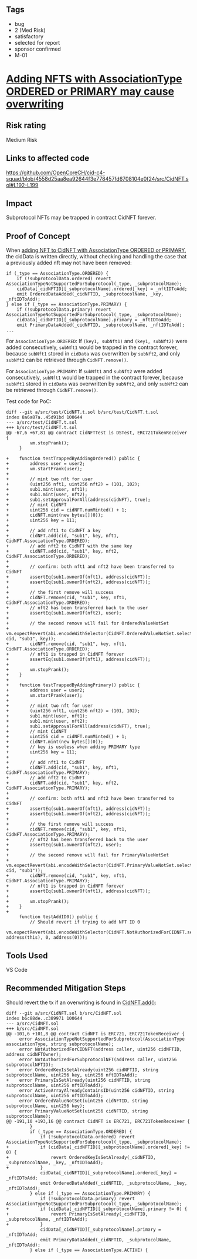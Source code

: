 ## Tags

- bug
- 2 (Med Risk)
- satisfactory
- selected for report
- sponsor confirmed
- M-01

# [Adding NFTS with AssociationType ORDERED or PRIMARY may cause overwriting](https://github.com/code-423n4/2023-01-canto-identity-findings/issues/187) 

## Risk rating
Medium Risk

## Links to affected code
https://github.com/OpenCoreCH/cid-c4-squad/blob/4558d25aa8ea92644f3e778457fd6708104e0f24/src/CidNFT.sol#L192-L199

## Impact
Subprotocol NFTs may be trapped in contract CidNFT forever.

## Proof of Concept
When [adding NFT to CidNFT with AssociationType ORDERED or PRIMARY](https://github.com/OpenCoreCH/cid-c4-squad/blob/4558d25aa8ea92644f3e778457fd6708104e0f24/src/CidNFT.sol#L192-L199), the cidData is written directly, without checking and handling the case that a previously added nft may not have been removed:

  ```
  if (_type == AssociationType.ORDERED) {
      if (!subprotocolData.ordered) revert AssociationTypeNotSupportedForSubprotocol(_type, _subprotocolName);
      cidData[_cidNFTID][_subprotocolName].ordered[_key] = _nftIDToAdd;
      emit OrderedDataAdded(_cidNFTID, _subprotocolName, _key, _nftIDToAdd);
  } else if (_type == AssociationType.PRIMARY) {
      if (!subprotocolData.primary) revert AssociationTypeNotSupportedForSubprotocol(_type, _subprotocolName);
      cidData[_cidNFTID][_subprotocolName].primary = _nftIDToAdd;
      emit PrimaryDataAdded(_cidNFTID, _subprotocolName, _nftIDToAdd);
  ...
  ```

For `AssociationType.ORDERED`:
If `(key1, subNft1)` and `(key1, subNft2)` were added consecutively, `subNft1` would be trapped in the contract forever, because `subNft1` stored in `cidData` was overwritten by `subNft2`, and only `subNft2` can be retrieved through `CidNFT.remove()`.

For `AssociationType.PRIMARY`:
If `subNft1` and `subNft2` were added consecutively, `subNft1` would be trapped in the contract forever, because `subNft1` stored in `cidData` was overwritten by `subNft2`, and only `subNft2` can be retrieved through `CidNFT.remove()`.

Test code for PoC:
```
diff --git a/src/test/CidNFT.t.sol b/src/test/CidNFT.t.sol
index 8a6a87a..45d91bd 100644
--- a/src/test/CidNFT.t.sol
+++ b/src/test/CidNFT.t.sol
@@ -67,6 +67,81 @@ contract CidNFTTest is DSTest, ERC721TokenReceiver {
         vm.stopPrank();
     }
 
+    function testTrappedByAddingOrdered() public {
+        address user = user2;
+        vm.startPrank(user);
+
+        // mint two nft for user
+        (uint256 nft1, uint256 nft2) = (101, 102);
+        sub1.mint(user, nft1);
+        sub1.mint(user, nft2);
+        sub1.setApprovalForAll(address(cidNFT), true);
+        // mint CidNFT
+        uint256 cid = cidNFT.numMinted() + 1;
+        cidNFT.mint(new bytes[](0));
+        uint256 key = 111;
+
+        // add nft1 to CidNFT a key
+        cidNFT.add(cid, "sub1", key, nft1, CidNFT.AssociationType.ORDERED);
+        // add nft2 to CidNFT with the same key
+        cidNFT.add(cid, "sub1", key, nft2, CidNFT.AssociationType.ORDERED);
+
+        // confirm: both nft1 and nft2 have been transferred to CidNFT
+        assertEq(sub1.ownerOf(nft1), address(cidNFT));
+        assertEq(sub1.ownerOf(nft2), address(cidNFT));
+
+        // the first remove will success
+        cidNFT.remove(cid, "sub1", key, nft1, CidNFT.AssociationType.ORDERED);
+        // nft2 has been transferred back to the user
+        assertEq(sub1.ownerOf(nft2), user);
+
+        // the second remove will fail for OrderedValueNotSet
+        vm.expectRevert(abi.encodeWithSelector(CidNFT.OrderedValueNotSet.selector, cid, "sub1", key));
+        cidNFT.remove(cid, "sub1", key, nft1, CidNFT.AssociationType.ORDERED);
+        // nft1 is trapped in CidNFT forever
+        assertEq(sub1.ownerOf(nft1), address(cidNFT));
+
+        vm.stopPrank();
+    }
+
+    function testTrappedByAddingPrimary() public {
+        address user = user2;
+        vm.startPrank(user);
+
+        // mint two nft for user
+        (uint256 nft1, uint256 nft2) = (101, 102);
+        sub1.mint(user, nft1);
+        sub1.mint(user, nft2);
+        sub1.setApprovalForAll(address(cidNFT), true);
+        // mint CidNFT
+        uint256 cid = cidNFT.numMinted() + 1;
+        cidNFT.mint(new bytes[](0));
+        // key is useless when adding PRIMARY type
+        uint256 key = 111;
+
+        // add nft1 to CidNFT
+        cidNFT.add(cid, "sub1", key, nft1, CidNFT.AssociationType.PRIMARY);
+        // add nft2 to CidNFT
+        cidNFT.add(cid, "sub1", key, nft2, CidNFT.AssociationType.PRIMARY);
+
+        // confirm: both nft1 and nft2 have been transferred to CidNFT
+        assertEq(sub1.ownerOf(nft1), address(cidNFT));
+        assertEq(sub1.ownerOf(nft2), address(cidNFT));
+
+        // the first remove will success
+        cidNFT.remove(cid, "sub1", key, nft1, CidNFT.AssociationType.PRIMARY);
+        // nft2 has been transferred back to the user
+        assertEq(sub1.ownerOf(nft2), user);
+
+        // the second remove will fail for PrimaryValueNotSet
+        vm.expectRevert(abi.encodeWithSelector(CidNFT.PrimaryValueNotSet.selector, cid, "sub1"));
+        cidNFT.remove(cid, "sub1", key, nft1, CidNFT.AssociationType.PRIMARY);
+        // nft1 is trapped in CidNFT forever
+        assertEq(sub1.ownerOf(nft1), address(cidNFT));
+
+        vm.stopPrank();
+    }
+
     function testAddID0() public {
         // Should revert if trying to add NFT ID 0
         vm.expectRevert(abi.encodeWithSelector(CidNFT.NotAuthorizedForCIDNFT.selector, address(this), 0, address(0)));
```

## Tools Used
VS Code

## Recommended Mitigation Steps
Should revert the tx if an overwriting is found in [CidNFT.add()](https://github.com/OpenCoreCH/cid-c4-squad/blob/4558d25aa8ea92644f3e778457fd6708104e0f24/src/CidNFT.sol#L192-L199):
```
diff --git a/src/CidNFT.sol b/src/CidNFT.sol
index b6c88de..c389971 100644
--- a/src/CidNFT.sol
+++ b/src/CidNFT.sol
@@ -101,6 +101,8 @@ contract CidNFT is ERC721, ERC721TokenReceiver {
     error AssociationTypeNotSupportedForSubprotocol(AssociationType associationType, string subprotocolName);
     error NotAuthorizedForCIDNFT(address caller, uint256 cidNFTID, address cidNFTOwner);
     error NotAuthorizedForSubprotocolNFT(address caller, uint256 subprotocolNFTID);
+    error OrderedKeyIsSetAlready(uint256 cidNFTID, string subprotocolName, uint256 key, uint256 nftIDToAdd);
+    error PrimaryIsSetAlready(uint256 cidNFTID, string subprotocolName, uint256 nftIDToAdd);
     error ActiveArrayAlreadyContainsID(uint256 cidNFTID, string subprotocolName, uint256 nftIDToAdd);
     error OrderedValueNotSet(uint256 cidNFTID, string subprotocolName, uint256 key);
     error PrimaryValueNotSet(uint256 cidNFTID, string subprotocolName);
@@ -191,10 +193,16 @@ contract CidNFT is ERC721, ERC721TokenReceiver {
         }
         if (_type == AssociationType.ORDERED) {
             if (!subprotocolData.ordered) revert AssociationTypeNotSupportedForSubprotocol(_type, _subprotocolName);
+            if (cidData[_cidNFTID][_subprotocolName].ordered[_key] != 0) {
+                revert OrderedKeyIsSetAlready(_cidNFTID, _subprotocolName, _key, _nftIDToAdd);
+            }
             cidData[_cidNFTID][_subprotocolName].ordered[_key] = _nftIDToAdd;
             emit OrderedDataAdded(_cidNFTID, _subprotocolName, _key, _nftIDToAdd);
         } else if (_type == AssociationType.PRIMARY) {
             if (!subprotocolData.primary) revert AssociationTypeNotSupportedForSubprotocol(_type, _subprotocolName);
+            if (cidData[_cidNFTID][_subprotocolName].primary != 0) {
+                revert PrimaryIsSetAlready(_cidNFTID, _subprotocolName, _nftIDToAdd);
+            }
             cidData[_cidNFTID][_subprotocolName].primary = _nftIDToAdd;
             emit PrimaryDataAdded(_cidNFTID, _subprotocolName, _nftIDToAdd);
         } else if (_type == AssociationType.ACTIVE) {
```